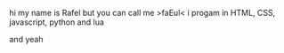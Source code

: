 hi my name is Rafel but you can call me >faEul<
  i progam in HTML, CSS, javascript, python and lua





































































and yeah
